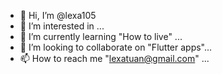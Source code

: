 - 👋 Hi, I’m @lexa105
- 👀 I’m interested in ...
- 🌱 I’m currently learning "How to live" ...
- 💞️ I’m looking to collaborate on "Flutter apps"...
- 📫 How to reach me "lexatuan@gmail.com" ...

<!---
Hello I'm junior developer now learning Flutter. I suck at programming, but willing to learn. /////Unfotunately not enough time. Time is the most expensive commodity because it cannot be bought.
--->
